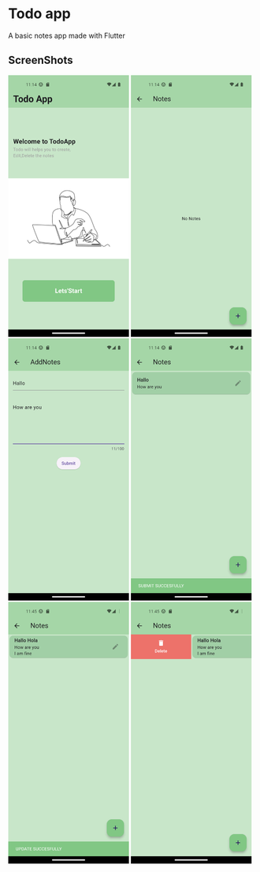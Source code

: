 # Todo app

A basic notes app made with Flutter 

## ScreenShots







<p align="start">
  <img src="https://github.com/ASNoufal/Todoapp/blob/master/screenshots/Screenshot_1677908667.png" width="245"/>
  <img src="https://github.com/ASNoufal/Todoapp/blob/master/screenshots/Screenshot_1677908672.png" width="245"/>
  <img src="https://github.com/ASNoufal/Todoapp/blob/master/screenshots/Screenshot_1677908704.png" width="245"/>
  <img src="https://github.com/ASNoufal/Todoapp/blob/master/screenshots/Screenshot_1677908711.png" width="245"/>
  <img src="https://github.com/ASNoufal/Todoapp/blob/master/screenshots/Screenshot_1677910520.png" width="245"/>
  <img src="https://github.com/ASNoufal/Todoapp/blob/master/screenshots/Screenshot_1677910526.png" width="245"/>
  
  
</p>
